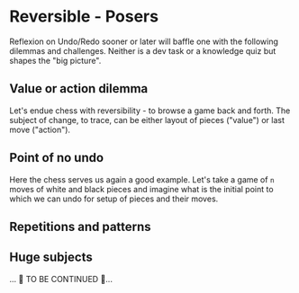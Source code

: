 # Reversible - Posers

Reflexion on Undo/Redo sooner or later will baffle one with the following dilemmas and challenges. Neither is a dev task or a knowledge quiz but shapes the "big picture".

## Value or action dilemma

Let's endue chess with reversibility - to browse a game back and forth. The subject of change, to trace, can be either layout of pieces ("value") or last move ("action"). 


## Point of no undo

Here the chess serves us again a good example. Let's take a game of `n` moves of white and black pieces and imagine what is the initial point to which we can undo for setup of pieces and their moves.

## Repetitions and patterns


## Huge subjects

... 🚧 TO BE CONTINUED 🚧...

